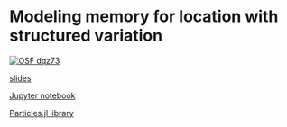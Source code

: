 # Modeling memory for location with structured variation

[![OSF dqz73](https://img.shields.io/badge/OSF-dqz73-blue.svg)](https://osf.io/dqz73/)

[slides](mathpsych-2018-slides.slides.html)

[Jupyter notebook](https://osf.io/vbhna/)

[Particles.jl library](https://github.com/kleinschmidt/Particles.jl)
